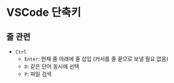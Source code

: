 # VSCode 단축키
## 줄 관련
- `Ctrl`
    - `Enter`: 현재 줄 아래에 줄 삽입 (커서를 줄 끝으로 보낼 필요 없음)
    - `D`: 같은 단어 동시에 선택
    - `P`: 파일 검색 